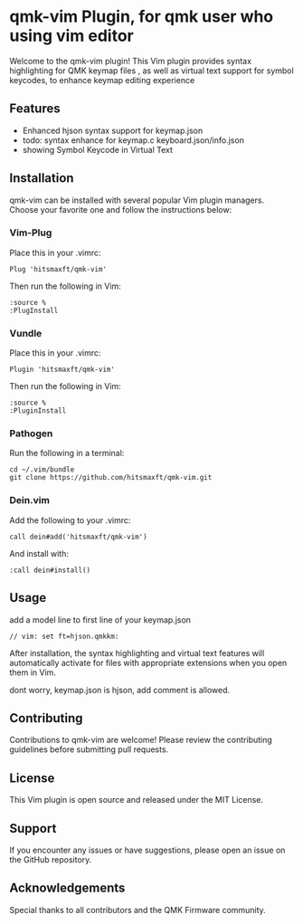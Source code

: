 # qmk-vim Plugin, for qmk user who using vim editor

Welcome to the qmk-vim plugin! This Vim plugin provides syntax highlighting for QMK keymap files , as well as virtual text support for symbol keycodes, to enhance keymap  editing  experience

## Features

- Enhanced hjson syntax support for keymap.json
- todo: syntax enhance for keymap.c keyboard.json/info.json
- showing  Symbol Keycode in Virtual Text

## Installation

qmk-vim can be installed with several popular Vim plugin managers. Choose your favorite one and follow the instructions below:

### Vim-Plug

Place this in your .vimrc:

```
Plug 'hitsmaxft/qmk-vim'
```

Then run the following in Vim:

```
:source %
:PlugInstall
```

### Vundle

Place this in your .vimrc:

```vim
Plugin 'hitsmaxft/qmk-vim'
```

Then run the following in Vim:

```
:source %
:PluginInstall
```

### Pathogen

Run the following in a terminal:

```shell
cd ~/.vim/bundle
git clone https://github.com/hitsmaxft/qmk-vim.git
```

### Dein.vim

Add the following to your .vimrc:

```vim
call dein#add('hitsmaxft/qmk-vim')
```

And install with:

```
:call dein#install()
```


## Usage

add a model line to first line of your keymap.json

```vim
// vim: set ft=hjson.qmkkm:
```

After installation, the syntax highlighting and virtual text features will automatically activate for files with appropriate extensions when you open them in Vim.

dont worry, keymap.json is hjson, add comment is allowed.


## Contributing

Contributions to qmk-vim are welcome! Please review the contributing guidelines before submitting pull requests.

## License

This Vim plugin is open source and released under the MIT License.

## Support

If you encounter any issues or have suggestions, please open an issue on the GitHub repository.

## Acknowledgements

Special thanks to all contributors and the QMK Firmware community.
